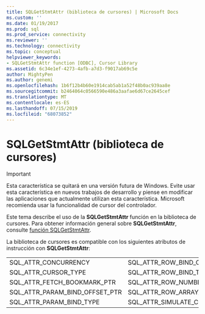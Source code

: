 ```yaml
---
title: SQLGetStmtAttr (biblioteca de cursores) | Microsoft Docs
ms.custom: ''
ms.date: 01/19/2017
ms.prod: sql
ms.prod_service: connectivity
ms.reviewer: ''
ms.technology: connectivity
ms.topic: conceptual
helpviewer_keywords:
- SQLGetStmtAttr function [ODBC], Cursor Library
ms.assetid: 6c34e1ef-4273-4afb-a7d3-f9017ab69c5e
author: MightyPen
ms.author: genemi
ms.openlocfilehash: 1b6f12b4b60e1914cab5ab1a52f48b0ac939aa8e
ms.sourcegitcommit: b2464064c0566590e486a3aafae6d67ce2645cef
ms.translationtype: MT
ms.contentlocale: es-ES
ms.lasthandoff: 07/15/2019
ms.locfileid: "68073852"
---
```

# <a name="sqlgetstmtattr-cursor-library"></a>SQLGetStmtAttr (biblioteca de cursores)
> [!IMPORTANT]  
>  Esta característica se quitará en una versión futura de Windows. Evite usar esta característica en nuevos trabajos de desarrollo y piense en modificar las aplicaciones que actualmente utilizan esta característica. Microsoft recomienda usar la funcionalidad de cursor del controlador.  
  
 Este tema describe el uso de la **SQLGetStmtAttr** función en la biblioteca de cursores. Para obtener información general sobre **SQLGetStmtAttr**, consulte [función SQLGetStmtAttr](../../../odbc/reference/syntax/sqlgetstmtattr-function.md).  
  
 La biblioteca de cursores es compatible con los siguientes atributos de instrucción con **SQLGetStmtAttr**:  
  
|||  
|-|-|  
|SQL_ATTR_CONCURRENCY|SQL_ATTR_ROW_BIND_OFFSET_PTR|  
|SQL_ATTR_CURSOR_TYPE|SQL_ATTR_ROW_BIND_TYPE|  
|SQL_ATTR_FETCH_BOOKMARK_PTR|SQL_ATTR_ROW_NUMBER|  
|SQL_ATTR_PARAM_BIND_OFFSET_PTR|SQL_ATTR_ROW_ARRAY_SIZE|  
|SQL_ATTR_PARAM_BIND_TYPE|SQL_ATTR_SIMULATE_CURSOR|
